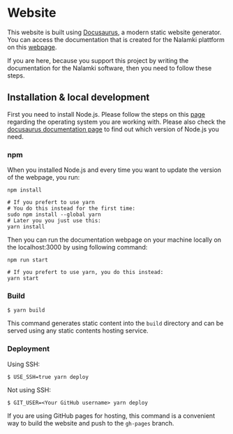 # Website

This website is built using [Docusaurus](https://docusaurus.io/), a modern static website generator. You can access the documentation that is created for the Nalamki plattform on this [webpage](https://nalamki.github.io/). 

If you are here, because you support this project by writing the documentation for the Nalamki software, then you need to follow these steps. 

## Installation & local development

First you need to install Node.js. Please follow the steps on this [page](https://nodejs.org/en/download/package-manager) regarding the operating system you are working with. Please also check the [docusaurus documentation page](https://docusaurus.io/docs/installation) to find out which version of Node.js you need. 

### npm

When you installed Node.js and every time you want to update the version of the webpage, you run:

```
npm install

# If you prefert to use yarn
# You do this instead for the first time: 
sudo npm install --global yarn
# Later you you just use this: 
yarn install

```

Then you can run the documentation webpage on your machine locally on the localhost:3000 by using following command:

```
npm run start

# If you prefert to use yarn, you do this instead:
yarn start

```


### Build

```
$ yarn build
```

This command generates static content into the `build` directory and can be served using any static contents hosting service.

### Deployment

Using SSH:

```
$ USE_SSH=true yarn deploy
```

Not using SSH:

```
$ GIT_USER=<Your GitHub username> yarn deploy
```

If you are using GitHub pages for hosting, this command is a convenient way to build the website and push to the `gh-pages` branch.
